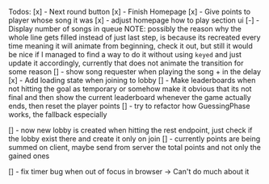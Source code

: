 Todos:
[x] - Next round button
[x] - Finish Homepage
[x] - Give points to player whose song it was
[x] - adjust homepage how to play section ui
[-] - Display number of songs in queue
NOTE: possibly the reason why the whole line gets filled instead of just last step, is because its
recreated every time meaning it will animate from beginning, check it out, but still it would be nice
if I managed to find a way to do it without using `keyed` and just update it accordingly, currently
that does not animate the transition for some reason
[] - show song requester when playing the song + in the delay
[x] - Add loading state when joining to lobby
[] - Make leaderboards when not hitting the goal as temporary or somehow make it obvious that its not final
and then show the current leaderboard whenever the game actually ends, then reset the player points
[] - try to refactor how GuessingPhase works, the fallback especially

[] - now new lobby is created when hitting the rest endpoint, just check if the lobby exist there and create it
only on join
[] - currently points are being summed on client, maybe send from server the total points and not only the gained ones

[] - fix timer bug when out of focus in browser -> Can't do much about it
